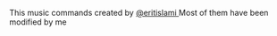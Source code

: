 This music commands created by [@eritislami
](https://github.com/eritislami)
Most of them have been modified by me
